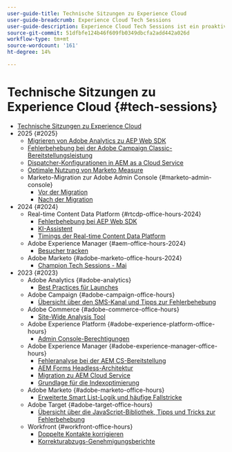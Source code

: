 ```yaml
---
user-guide-title: Technische Sitzungen zu Experience Cloud
user-guide-breadcrumb: Experience Cloud Tech Sessions
user-guide-description: Experience Cloud Tech Sessions ist ein proaktiver Ansatz zur Fallbearbeitung, indem Kunden lösungsspezifische Webinare angeboten werden.
source-git-commit: 51dfbfe124b46f609fb0349dbcfa2add442a026d
workflow-type: tm+mt
source-wordcount: '161'
ht-degree: 14%

---
```



# Technische Sitzungen zu Experience Cloud {#tech-sessions}

+ [Technische Sitzungen zu Experience Cloud](overview.md)
+ 2025 {#2025}
   + [Migrieren von Adobe Analytics zu AEP Web SDK](2025/migrate-analytics-to-aep-web-sdk.md)
   + [Fehlerbehebung bei der Adobe Campaign Classic-Bereitstellungsleistung](2025/acc-delivery-performance.md)
   + [Dispatcher-Konfigurationen in AEM as a Cloud Service](2025/dispatcher-configurations.md)
   + [Optimale Nutzung von Marketo Measure](2025/getting-most-marketo-measure.md)
   + Marketo-Migration zur Adobe Admin Console {#marketo-admin-console}
      + [Vor der Migration](2025/marketo-pre-migration.md)
      + [Nach der Migration](2025/marketo-post-migration.md)
+ 2024 {#2024}
   + Real-time Content Data Platform {#rtcdp-office-hours-2024}
      + [Fehlerbehebung bei AEP Web SDK](2024/aep-web-sdk-troubleshooting.md)
      + [KI-Assistent](2024/ai-assistant.md)
      + [Timings der Real-time Content Data Platform](2024/rtcdp-timings.md)
   + Adobe Experience Manager {#aem-office-hours-2024}
      + [Besucher tracken](2024/tracking-visitors.md)
   + Adobe Marketo {#adobe-marketo-office-hours-2024}
      + [Champion Tech Sessions - Mai](2024/champion-office-hours.md)
+ 2023 {#2023}
   + Adobe Analytics {#adobe-analytics}
      + [Best Practices für Launches](2023/launch-best-practices.md)
   + Adobe Campaign {#adobe-campaign-office-hours}
      + [Übersicht über den SMS-Kanal und Tipps zur Fehlerbehebung](2023/ac-sms-channel-overview.md)
   + Adobe Commerce {#adobe-commerce-office-hours}
      + [Site-Wide Analysis Tool](2023/site-wide-analysis-tool.md)
   + Adobe Experience Platform {#adobe-experience-platform-office-hours}
      + [Admin Console-Berechtigungen](2023/aep-admin-console-permissions.md)
   + Adobe Experience Manager {#adobe-experience-manager-office-hours}
      + [Fehleranalyse bei der AEM CS-Bereitstellung](2023/aem-deployment-failures-analysis.md)
      + [AEM Forms Headless-Architektur](2023/aem-forms-headless-architecture.md)
      + [Migration zu AEM Cloud Service](2023/migration-aemcs.md)
      + [Grundlage für die Indexoptimierung](2023/optimize-indexes-aemcs.md)
   + Adobe Marketo {#adobe-marketo-office-hours}
      + [Erweiterte Smart List-Logik und häufige Fallstricke](2023/marketo-common-pitfalls.md)
   + Adobe Target {#adobe-target-office-hours}
      + [Übersicht über die JavaScript-Bibliothek, Tipps und Tricks zur Fehlerbehebung](2023/target-debugging-tips-and-tricks.md)
   + Workfront {#workfront-office-hours}
      + [Doppelte Kontakte korrigieren](2023/workfront-fix-duplicate-contacts.md)
      + [Korrekturabzugs-Genehmigungsberichte](2023/workfront-proof-approval-reports.md)